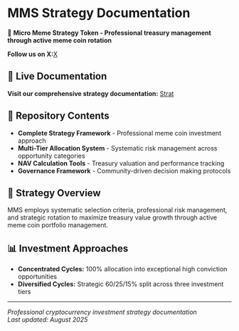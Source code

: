 # MMS Strategy Documentation

🚀 **Micro Meme Strategy Token - Professional treasury management through active meme coin rotation**

**Follow us on X:**[X](https://x.com/MicroMemeStrat)

## 📖 Live Documentation
**Visit our comprehensive strategy documentation:** [Strat](https://github.com/MicroMemeStrategy/micro-meme-strategy/blob/main/mms-strategy.md)

## 📁 Repository Contents
- **Complete Strategy Framework** - Professional meme coin investment approach
- **Multi-Tier Allocation System** - Systematic risk management across opportunity categories  
- **NAV Calculation Tools** - Treasury valuation and performance tracking
- **Governance Framework** - Community-driven decision making protocols

## 🎯 Strategy Overview
MMS employs systematic selection criteria, professional risk management, and strategic rotation to maximize treasury value growth through active meme coin portfolio management.

## 📊 Investment Approaches
- **Concentrated Cycles:** 100% allocation into exceptional high conviction opportunities
- **Diversified Cycles:** Strategic 60/25/15% split across three investment tiers

---
*Professional cryptocurrency investment strategy documentation*  
*Last updated: August 2025*
